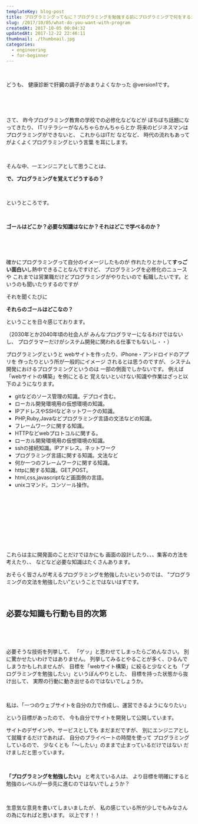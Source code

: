 ```yaml
---
templateKey: blog-post
title: プログラミングってなに？プログラミングを勉強する前にプログラミングで何をするか考えよう。
slug: /2017/10/05/what-do-you-want-with-program
createdAt: 2017-10-05 00:04:32
updatedAt: 2017-12-22 22:46:11
thumbnail: ./thumbnail.jpg
categories: 
  - engineering
  - for-beginner
---
```


&nbsp;

どうも、
健康診断で肝臓の調子があまりよくなかった
@version1です。

&nbsp;

&nbsp;

さて、
昨今プログラミング教育の学校での必修化などなどが
ぼちぼち話題になってきたり、
ITリテラシーがなんちゃらかんちゃらとか
将来のビジネスマンはプログラミングができないと、
これからはITだ
などなど、
時代の流れもあってがよくよくプログラミングという言葉
を耳にします。

&nbsp;

そんな中、一エンジニアとして思うことは、

<strong>で、プログラミングを覚えてどうするの？</strong>

&nbsp;

というところです。

&nbsp;
<p class="chapter"><strong>ゴールはどこか？必要な知識はなにか？それはどこで学べるのか？</strong></p>
&nbsp;

&nbsp;

確かにプログラミングって自分のイメージしたものが
作れたりとかして<strong>すっごい面白い</strong>し熱中できることなんですけど、
プログラミングを必修化のニュースや
これまでは営業職だけどプログラミングがやりたいので
転職したいです。というのも聞いたりするのですが

それを聞くたびに

<strong>それらのゴールはどこなの？</strong>

ということを日々感じております。

（2030年とか2040年頃の社会人が
みんなプログラマーになるわけではないし、
プログラマーだけがシステム開発に関われる仕事でもないし・・）

<div class="after-intro"></div>

プログラミングというと
webサイトを作ったり、iPhone・アンドロイドのアプリを
作ったりという所が一般的にイメージ
されるとは思うのですが、
システム開発におけるプログラミングというのは
一部の側面でしかないです。
例えば
「webサイトの構築」を例にとると
覚えないといけない知識や作業はざっと以下のようになります。
<ul>
 	<li>gitなどのソース管理の知識。デプロイ含む。</li>
 	<li>ローカル開発環境用の仮想環境の知識。</li>
 	<li>IPアドレスやSSHなどネットワークの知識。</li>
 	<li>PHP,Ruby,Javaなどプログラミング言語の文法などの知識。</li>
 	<li>フレームワークに関する知識。</li>
 	<li>HTTPなどwebプロトコルに関する。</li>
 	<li>ローカル開発環境用の仮想環境の知識。</li>
 	<li>sshの接続知識。IPアドレス。ネットワーク</li>
 	<li>プログラミング言語に関する知識。文法など</li>
 	<li>何か一つのフレームワークに関する知識。</li>
 	<li>httpに関する知識。GET,POST。</li>
 	<li>html,css,javascriptなど画面側の言語。</li>
 	<li>unixコマンド。コンソール操作。</li>
</ul>
&nbsp;

&nbsp;

&nbsp;

<div class="adsense"></div>

&nbsp;

&nbsp;

これらは主に開発面のことだけでほかにも
画面の設計したり、、、集客の方法を考えたり、、
などなど必要な知識はたくさんあります。

おそらく皆さんが考えるプログラミングを勉強したいというのでは、
”プログラミングの文法を勉強したい”ということではないはずです。

&nbsp;
<h2 class="chapter">必要な知識も行動も目的次第</h2>
&nbsp;

&nbsp;

必要そうな技術を列挙して、
「ゲッ」と思わせてしまったらごめんなさい。
別に驚かせたいわけではありません。
列挙してみるとやることが多く、ひるんでしまうかもしれませんが、
目標を「webサイト構築」に絞ると少なくとも
「プログラミングを勉強したい」というぼんやりとした、
目標を持った状態から抜け出して、
実際の行動に動き出せるのではないでしょうか。

&nbsp;

私は、「一つのウェブサイトを自分の力で作成し、運営できるようになりたい」

という目標があったので、
今も自分でサイトを開発して公開しています。

サイトのデザインや、サービスとしても
まだまだですが、
別にエンジニアとして就職するだけであれば、
自分のプライベートの時間を使って
プログラミングしているので、
少なくとも「〜したい」のままで止まっているだけではない
だけましだと思っています。

&nbsp;

<strong>「プログラミングを勉強したい」</strong>
と考えている人は、
より目標を明確にすると勉強のレベルが一歩先に進むのではないでしょうか？

&nbsp;

生意気な意見を書いてしまいましたが、
私の感じている所が少しでもみなさんの為になればと思います。
以上です！！

&nbsp;

&nbsp;

<div class="adsense"></div>
